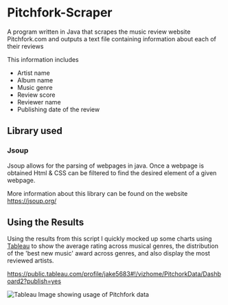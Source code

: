 # Pitchfork-Scraper
A program written in Java that scrapes the music review website Pitchfork.com and outputs a text file containing information about each of their reviews

This information includes 

- Artist name
- Album name
- Music genre
- Review score
- Reviewer name
- Publishing date of the review

## Library used

### Jsoup

Jsoup allows for the parsing of webpages in java. Once a webpage is obtained Html & CSS can be filtered to find the desired element of a given webpage. 

More information about this library can be found on the website https://jsoup.org/



## Using the Results

Using the results from this script I quickly mocked up some charts using [Tableau](https://www.tableau.com/en-gb) to show the average rating across musical genres, the distribution of the 'best new music' award across genres, and also display the most reviewed artists.

https://public.tableau.com/profile/jake5683#!/vizhome/PitchorkData/Dashboard2?publish=yes

![Tableau Image showing usage of Pitchfork data](https://i.imgur.com/krChZYa.png)


